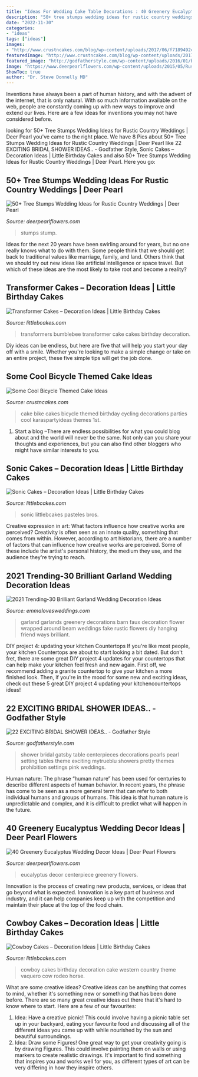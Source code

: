 ```yaml
---
title: "Ideas For Wedding Cake Table Decorations : 40 Greenery Eucalyptus Wedding Decor Ideas"
description: "50+ tree stumps wedding ideas for rustic country weddings"
date: "2022-11-30"
categories:
- "ideas"
tags: ["ideas"]
images:
- "http://www.crustncakes.com/blog/wp-content/uploads/2017/06/f7189492c5d0f15d78493a9c56dc7762-678x1024.jpg"
featuredImage: "http://www.crustncakes.com/blog/wp-content/uploads/2017/06/f7189492c5d0f15d78493a9c56dc7762-678x1024.jpg"
featured_image: "http://godfatherstyle.com/wp-content/uploads/2016/01/bridal-shower-ideas-....6.jpg"
image: "https://www.deerpearlflowers.com/wp-content/uploads/2015/05/Rustic-wedding-ideas-geometric-wedding-centerpieces-with-lights-and-wood.jpg"
ShowToc: true
author: "Dr. Steve Donnelly MD"
---
```



Inventions have always been a part of human history, and with the advent of the internet, that is only natural. With so much information available on the web, people are constantly coming up with new ways to improve and extend our lives. Here are a few ideas for inventions you may not have considered before.

	

		
looking for 50+ Tree Stumps Wedding Ideas for Rustic Country Weddings | Deer Pearl you've came to the right place. We have 8 Pics about 50+ Tree Stumps Wedding Ideas for Rustic Country Weddings | Deer Pearl like 22 EXCITING BRIDAL SHOWER IDEAS.. - Godfather Style, Sonic Cakes – Decoration Ideas | Little Birthday Cakes and also 50+ Tree Stumps Wedding Ideas for Rustic Country Weddings | Deer Pearl. Here you go:
		
    
## 50+ Tree Stumps Wedding Ideas For Rustic Country Weddings | Deer Pearl

<img loading=lazy src="https://www.deerpearlflowers.com/wp-content/uploads/2015/05/Rustic-wedding-ideas-geometric-wedding-centerpieces-with-lights-and-wood.jpg" onerror="this.onerror=null;this.src='https://tse4.mm.bing.net/th?id=OIP.DPHhFdpOuNcByemRTUQcNgHaLI&amp;pid=15.1';" alt="50+ Tree Stumps Wedding Ideas for Rustic Country Weddings | Deer Pearl">

_Source: deerpearlflowers.com_

>stumps stump. 

	

Ideas for the next 20 years have been swirling around for years, but no one really knows what to do with them. Some people think that we should get back to traditional values like marriage, family, and land. Others think that we should try out new ideas like artificial intelligence or space travel. But which of these ideas are the most likely to take root and become a reality?

    
## Transformer Cakes – Decoration Ideas | Little Birthday Cakes

<img loading=lazy src="http://www.littlebcakes.com/wp-content/uploads/2014/01/Transformers-Bumblebee-Cake.jpg" onerror="this.onerror=null;this.src='https://tse2.mm.bing.net/th?id=OIP.GEli4pDwXEcfYjb302mbVgHaJ2&amp;pid=15.1';" alt="Transformer Cakes – Decoration Ideas | Little Birthday Cakes">

_Source: littlebcakes.com_

>transformers bumblebee transformer cake cakes birthday decoration. 

	

Diy ideas can be endless, but here are five that will help you start your day off with a smile. Whether you're looking to make a simple change or take on an entire project, these five simple tips will get the job done.

    
## Some Cool Bicycle Themed Cake Ideas

<img loading=lazy src="http://www.crustncakes.com/blog/wp-content/uploads/2017/06/f7189492c5d0f15d78493a9c56dc7762-678x1024.jpg" onerror="this.onerror=null;this.src='https://tse3.mm.bing.net/th?id=OIP.pVxe7-DCnw8879iVybnfbwHaLL&amp;pid=15.1';" alt="Some Cool Bicycle Themed Cake Ideas">

_Source: crustncakes.com_

>cake bike cakes bicycle themed birthday cycling decorations parties cool karaspartyideas themes 1st. 

	

1. Start a blog –There are endless possibilities for what you could blog about and the world will never be the same. Not only can you share your thoughts and experiences, but you can also find other bloggers who might have similar interests to you. 

    
## Sonic Cakes – Decoration Ideas | Little Birthday Cakes

<img loading=lazy src="https://www.littlebcakes.com/wp-content/uploads/2014/05/Sonic-Cakes.jpg" onerror="this.onerror=null;this.src='https://tse3.mm.bing.net/th?id=OIP.wQcqkya4Qa3-Zak9ctukCQHaJ4&amp;pid=15.1';" alt="Sonic Cakes – Decoration Ideas | Little Birthday Cakes">

_Source: littlebcakes.com_

>sonic littlebcakes pasteles bros. 

	

Creative expression in art: What factors influence how creative works are perceived?
Creativity is often seen as an innate quality, something that comes from within. However, according to art historians, there are a number of factors that can influence how creative works are perceived. Some of these include the artist's personal history, the medium they use, and the audience they're trying to reach.

    
## 2021 Trending-30 Brilliant Garland Wedding Decoration Ideas

<img loading=lazy src="https://emmalovesweddings.com/wp-content/uploads/2018/11/greenery-garland-wedding-decorations.jpg" onerror="this.onerror=null;this.src='https://tse3.mm.bing.net/th?id=OIP.KC65NNqCzwjNWYHItF650QHaLH&amp;pid=15.1';" alt="2021 Trending-30 Brilliant Garland Wedding Decoration Ideas">

_Source: emmalovesweddings.com_

>garland garlands greenery decorations barn faux decoration flower wrapped around beam weddings fake rustic flowers diy hanging friend ways brilliant. 

	

DIY project 4: updating your kitchen Countertops
If you're like most people, your kitchen Countertops are about to start looking a bit dated. But don't fret, there are some great DIY project 4 updates for your countertops that can help make your kitchen feel fresh and new again. First off, we recommend adding a granite countertop to give your kitchen a more finished look. Then, if you're in the mood for some new and exciting ideas, check out these 5 great DIY project 4 updating your kitchencountertops ideas!

    
## 22 EXCITING BRIDAL SHOWER IDEAS.. - Godfather Style

<img loading=lazy src="http://godfatherstyle.com/wp-content/uploads/2016/01/bridal-shower-ideas-....6.jpg" onerror="this.onerror=null;this.src='https://tse3.mm.bing.net/th?id=OIP.jK3Blv1tfHqQNpqzXE-xuQHaLH&amp;pid=15.1';" alt="22 EXCITING BRIDAL SHOWER IDEAS.. - Godfather Style">

_Source: godfatherstyle.com_

>shower bridal gatsby table centerpieces decorations pearls pearl setting tables theme exciting mytrueblu showers pretty themes prohibition settings pink weddings. 

	

Human nature:
The phrase “human nature” has been used for centuries to describe different aspects of human behavior. In recent years, the phrase has come to be seen as a more general term that can refer to both individual humans and groups of humans. This idea is that human nature is unpredictable and complex, and it is difficult to predict what will happen in the future.

    
## 40 Greenery Eucalyptus Wedding Decor Ideas | Deer Pearl Flowers

<img loading=lazy src="http://www.deerpearlflowers.com/wp-content/uploads/2016/12/eucalyptus-wedding-centerpiece-via-Jenny-Haas-Photography.jpg" onerror="this.onerror=null;this.src='https://tse4.mm.bing.net/th?id=OIP.YeVz4c5zEGmPmZNLDWxRCgHaLH&amp;pid=15.1';" alt="40 Greenery Eucalyptus Wedding Decor Ideas | Deer Pearl Flowers">

_Source: deerpearlflowers.com_

>eucalyptus decor centerpiece greenery flowers. 

	

Innovation is the process of creating new products, services, or ideas that go beyond what is expected. Innovation is a key part of business and industry, and it can help companies keep up with the competition and maintain their place at the top of the food chain.

    
## Cowboy Cakes – Decoration Ideas | Little Birthday Cakes

<img loading=lazy src="http://www.littlebcakes.com/wp-content/uploads/2014/02/Cowboy-Wedding-Cakes.jpg" onerror="this.onerror=null;this.src='https://tse4.mm.bing.net/th?id=OIP.OA0mNdhMvr2LFDIbD5nAIQHaMX&amp;pid=15.1';" alt="Cowboy Cakes – Decoration Ideas | Little Birthday Cakes">

_Source: littlebcakes.com_

>cowboy cakes birthday decoration cake western country theme vaquero cow rodeo horse. 

	

What are some creative ideas?
Creative ideas can be anything that comes to mind, whether it's something new or something that has been done before. There are so many great creative ideas out there that it's hard to know where to start. Here are a few of our favourites: 
1. Idea: Have a creative picnic! This could involve having a picnic table set up in your backyard, eating your favourite food and discussing all of the different ideas you came up with while nourished by the sun and beautiful surroundings. 
2. Idea: Draw some Figures! One great way to get your creativity going is by drawing Figures. This could involve painting them on walls or using markers to create realistic drawings. It's important to find something that inspires you and works well for you, as different types of art can be very differing in how they inspire others. 

